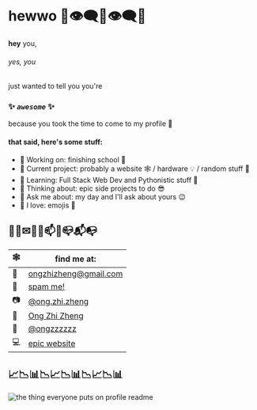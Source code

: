 # hewwo 👋👁‍🗨👄👁‍🗨✨ 

**hey** you, 

###### yes, you 

just wanted to tell you you're 

### ✨ _`awesome`_ ✨

because you took the time to come to my profile 🥺

#### that said, here's some stuff: 
- 🔭 Working on: finishing school 🏫
- 🔧 Current project: probably a website 🕸 / hardware 💡 / random stuff 🚿  
- 🌱 Learning:  Full Stack Web Dev and Pythonistic stuff 🐍
- 🤔 Thinking about: epic side projects to do 😎 
- 💬 Ask me about: my day and I'll ask about yours 😉
- 💖 I love: emojis 👀

## 📧📮✉📨📩📫💌📪📬📭
| 🕸 | find me at: |
|---|---|
| 📧 | [ongzhizheng@gmail.com](mailto:ongzhizheng@gmail.com) |
| 💌 | [spam me!](mailto:hewwo@ongzz.me) |
| 📷 | [@ong.zhi.zheng](https://instagram.com/ong.zhi.zheng) |
| 📘 | [Ong Zhi Zheng](https://www.facebook.com/profile.php?id=100009737623508) |
| 🐤 | [@ongzzzzzz](https://twitter.com/ongzzzzzz) |
| 💻 | [epic website](http://ongzz.me) |

## 📈📉📊📉📈📉📊📉📈📉📊
![the thing everyone puts on profile readme](https://github-readme-stats.vercel.app/api?username=Fogeinator&show_icons=true&count_private=true&theme=dracula)
